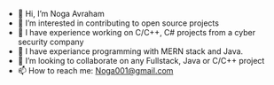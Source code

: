 - 👋 Hi, I’m Noga Avraham
- 👀 I’m interested in contributing to open source projects
- 🌱 I have experience working on C/C++, C# projects from a cyber security company
- 🌱 I have experiance programming with MERN stack and Java.
- 💞️ I’m looking to collaborate on any Fullstack, Java or C/C++ project
- 📫 How to reach me: Noga001@gmail.com

<!---
NogaAv/NogaAv is a ✨ special ✨ repository because its `README.md` (this file) appears on your GitHub profile.
You can click the Preview link to take a look at your changes.
--->
